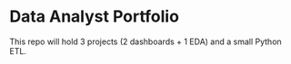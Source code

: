 # Data Analyst Portfolio

This repo will hold 3 projects (2 dashboards + 1 EDA) and a small Python ETL.

